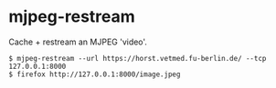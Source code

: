 # mjpeg-restream

Cache + restream an MJPEG 'video'.

```text
$ mjpeg-restream --url https://horst.vetmed.fu-berlin.de/ --tcp 127.0.0.1:8000
$ firefox http://127.0.0.1:8000/image.jpeg
```
